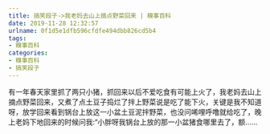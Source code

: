 ```yaml
---
title: 搞笑段子->我老妈去山上摘点野菜回来 | 糗事百科
date: 2019-11-28 12:32:57
urlname: 0f1d5e1dfb596cfdfe494dbb826cd5b4
tags: 
- 糗事百科
categories:
- 糗事百科
- 搞笑段子
---
```

有一年春天家里抓了两只小猪，抓回来以后不爱吃食有可能上火了，我老妈去山上摘点野菜回来，又煮了点土豆子捣烂了拌上野菜说是吃了能下火，关键是我不知道呀，放学回来看到锅台上放这一小盆土豆泥拌野菜，也没问唏哩呼噜就给吃了，晚上老妈下地回来的时候问我:“小胖呀我锅台上放的那一小盆猪食哪里去了，额……


